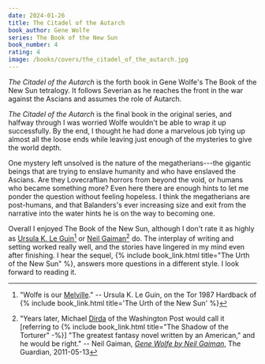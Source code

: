 ```yaml
---
date: 2024-01-26
title: The Citadel of the Autarch
book_author: Gene Wolfe
series: The Book of the New Sun
book_number: 4
rating: 4
image: /books/covers/the_citadel_of_the_autarch.jpg
---
```


<cite class="book-title">The Citadel of the Autarch</cite> is the forth book
in Gene Wolfe's The Book of the New Sun tetralogy. It follows Severian as he
reaches the front in the war against the Ascians and assumes the role of
Autarch.

<cite class="book-title">The Citadel of the Autarch</cite> is the final book
in the original series, and halfway through I was worried Wolfe wouldn't be
able to wrap it up successfully. By the end, I thought he had done a marvelous
job tying up almost all the loose ends while leaving just enough of the
mysteries to give the world depth.

One mystery left unsolved is the nature of the megatherians---the gigantic
beings that are trying to enslave humanity and who have enslaved the Ascians.
Are they Lovecraftian horrors from beyond the void, or humans who became
something more? Even here there are enough hints to let me ponder the question
without feeling hopeless. I think the megatherians are post-humans, and that
Balanders's ever increasing size and exit from the narrative into the water
hints he is on the way to becoming one.

Overall I enjoyed The Book of the New Sun, although I don't rate it as highly
as [Ursula K. Le Guin][lg][^melville] or [Neil Gaiman][ng][^best] do. The
interplay of writing and setting worked really well, and the stories have
lingered in my mind even after finishing. I hear the sequel, {% include
book_link.html title="The Urth of the New Sun" %}, answers more questions in a
different style. I look forward to reading it.

[lg]: https://en.wikipedia.org/wiki/Ursula_K._Le_Guin

[^melville]:
    "Wolfe is our [Melville][melville]." -- Ursula K. Le Guin, on the Tor 1987
    Hardback of {% include book_link.html title='The Urth of the New Sun' %}

[melville]: https://en.wikipedia.org/wiki/Herman_Melville
[ng]: https://en.wikipedia.org/wiki/Neil_Gaiman

[^best]:
    "Years later, Michael [Dirda][dirda] of the Washington Post would call it
    [referring to {% include book_link.html title="The Shadow of the Torturer"
    -%}] "The greatest fantasy novel written by an American," and he would be
    right." -- Neil Gaiman, [_Gene Wolfe by Neil Gaiman_][guardian], The
    Guardian, <time datetime="2011-05-13">2011-05-13</time>

[dirda]: https://en.wikipedia.org/wiki/Michael_Dirda
[guardian]: https://www.theguardian.com/books/2011/may/13/gene-wolfe-hero-neil-gaiman-sf
